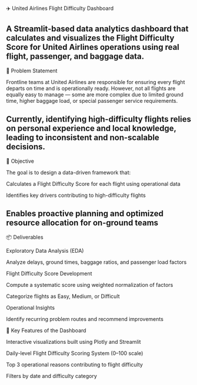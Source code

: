 ✈️ United Airlines Flight Difficulty Dashboard

A Streamlit-based data analytics dashboard that calculates and visualizes the Flight Difficulty Score for United Airlines operations using real flight, passenger, and baggage data.
-------------------------------------------------------------------------------------------------------------------------------------------------------------------------------------------
🧩 Problem Statement

Frontline teams at United Airlines are responsible for ensuring every flight departs on time and is operationally ready.
However, not all flights are equally easy to manage — some are more complex due to limited ground time, higher baggage load, or special passenger service requirements.

Currently, identifying high-difficulty flights relies on personal experience and local knowledge, leading to inconsistent and non-scalable decisions.
-------------------------------------------------------------------------------------------------------------------------------------------------------------------------------------------
🎯 Objective

The goal is to design a data-driven framework that:

Calculates a Flight Difficulty Score for each flight using operational data

Identifies key drivers contributing to high-difficulty flights

Enables proactive planning and optimized resource allocation for on-ground teams
-------------------------------------------------------------------------------------------------------------------------------------------------------------------------------------------
📦 Deliverables

Exploratory Data Analysis (EDA)

Analyze delays, ground times, baggage ratios, and passenger load factors

Flight Difficulty Score Development

Compute a systematic score using weighted normalization of factors

Categorize flights as Easy, Medium, or Difficult

Operational Insights

Identify recurring problem routes and recommend improvements

🧮 Key Features of the Dashboard

Interactive visualizations built using Plotly and Streamlit

Daily-level Flight Difficulty Scoring System (0–100 scale)

Top 3 operational reasons contributing to flight difficulty

Filters by date and difficulty category

